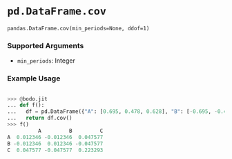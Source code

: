 # `pd.DataFrame.cov`


`pandas.DataFrame.cov(min_periods=None, ddof=1)`


### Supported Arguments

- `min_periods`: Integer

### Example Usage

```py

>>> @bodo.jit
... def f():
...   df = pd.DataFrame({"A": [0.695, 0.478, 0.628], "B": [-0.695, -0.478, -0.628], "C": [0.07, -0.68, 0.193]})
...   return df.cov()
>>> f()
          A         B         C
A  0.012346 -0.012346  0.047577
B -0.012346  0.012346 -0.047577
C  0.047577 -0.047577  0.223293
```


